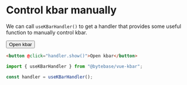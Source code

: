 # Control kbar manually

<script setup>
import { useKBarHandler } from "../../src";

const handler = useKBarHandler();
</script>

We can call `useKBarHandler()` to get a handler that provides some useful function to manually control kbar.

<p>
  <button class="btn-primary" @click="handler.show()">
  Open kbar
  </button>
</p>

```html
<button @click="handler.show()">Open kbar</button>
```

```typescript
import { useKBarHandler } from "@bytebase/vue-kbar";

const handler = useKBarHandler();
```